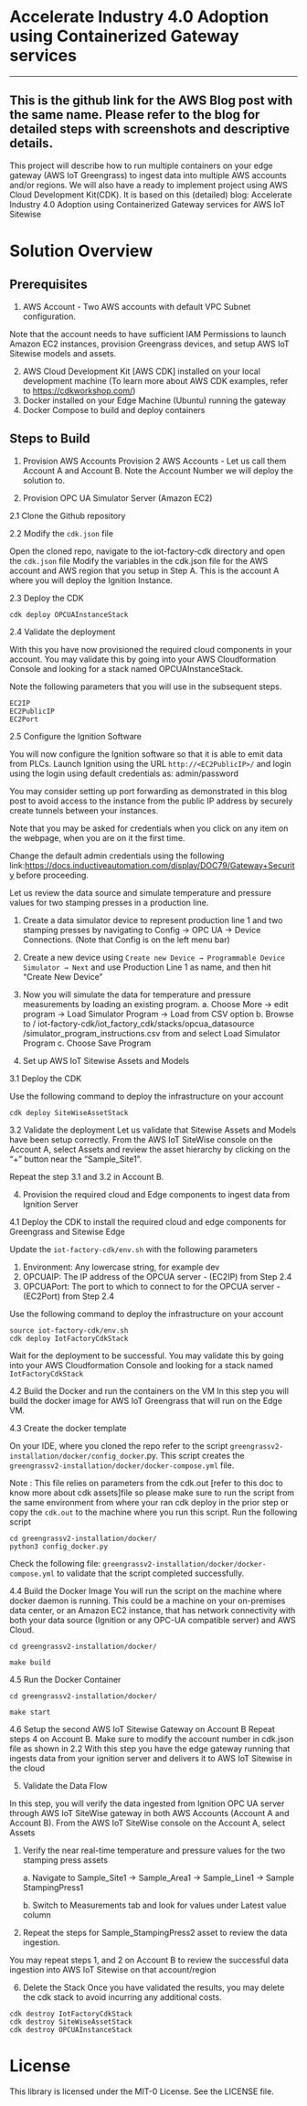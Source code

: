 # Accelerate Industry 4.0 Adoption using Containerized Gateway services

------------------------
**This is the github link for the AWS Blog post with the same name. Please refer to the blog for detailed steps with screenshots and descriptive details.**
------------------------

This project will describe how to run multiple containers on your edge gateway (AWS IoT Greengrass) to ingest data into multiple AWS accounts and/or regions. We will also have a ready to implement project using AWS Cloud Development Kit(CDK).  It is based on this (detailed) blog: Accelerate Industry 4.0 Adoption using Containerized Gateway services for AWS IoT Sitewise

# Solution Overview

## Prerequisites
1.	AWS Account   - Two AWS accounts with default VPC Subnet configuration. 

Note that the account needs to have sufficient IAM Permissions to launch Amazon EC2 instances, provision Greengrass devices, and setup AWS IoT Sitewise models and assets.

2.	AWS Cloud Development Kit [AWS CDK] installed on your local development machine (To learn more about AWS CDK examples, refer to https://cdkworkshop.com/)
3.	Docker installed on your Edge Machine (Ubuntu) running the gateway 
4.	Docker Compose to build and deploy containers


## Steps to Build

1. Provision AWS Accounts 
Provision 2 AWS Accounts - Let us call them Account A and Account B. 
Note the Account Number we will deploy the solution to.

2. Provision OPC UA Simulator Server (Amazon EC2) 

2.1 Clone the Github repository 

2.2 Modify the ```cdk.json``` file

Open the cloned repo, navigate to the iot-factory-cdk directory and open the ```cdk.json``` file 
Modify the variables in the cdk.json file for the AWS account and AWS region that you setup in Step A. This is the account A where you will deploy the Ignition Instance.

2.3	Deploy the CDK 

```
cdk deploy OPCUAInstanceStack
```

2.4	Validate the deployment

With this you have now provisioned the required cloud components in your account. You may validate this by going into your AWS Cloudformation Console and looking for a stack named OPCUAInstanceStack. 

Note the following parameters that you will use in the subsequent steps. 

```
EC2IP
EC2PublicIP
EC2Port
```


2.5	Configure the Ignition Software

You will now configure the Ignition software so that it is able to emit data from PLCs.
Launch Ignition using the URL ```http://<EC2PublicIP>/```   and login using the login using default credentials as: admin/password

You may consider setting up port forwarding as demonstrated in this blog post to avoid access to the instance from the public IP address by securely create tunnels between your instances.

Note that you may be asked for credentials when you click on any item on the webpage, when you are on it the first time.

Change the default admin credentials using the following link:https://docs.inductiveautomation.com/display/DOC79/Gateway+Security before proceeding.

Let us review the data source and simulate temperature and pressure values for two stamping presses in a production line.
1.	Create a data simulator device to represent production line 1 and two stamping presses by navigating to Config → OPC UA → Device Connections. (Note that Config is on the left menu bar)

2.	Create a new device using ```Create new Device → Programmable Device Simulator → Next``` and use Production Line 1 as name, and then hit “Create New Device”

3.	Now you will simulate the data for temperature and pressure measurements by loading an existing program. 
    a.	Choose More → edit program → Load Simulator Program → Load from CSV option
    b.	Browse to <Your clone repo>/ iot-factory-cdk/iot_factory_cdk/stacks/opcua_datasource /simulator_program_instructions.csv from and select Load Simulator Program
    c.	Choose Save Program


3.	Set up AWS IoT Sitewise Assets and Models

3.1	Deploy the CDK 

Use the following command to deploy the infrastructure on your account
```
cdk deploy SiteWiseAssetStack
```


3.2	Validate the deployment 
Let us validate that Sitewise Assets and Models have been setup correctly. From the AWS IoT SiteWise console on the Account A, select Assets and review the asset hierarchy by clicking on the “+” button near the “Sample_Site1”. 

Repeat the step 3.1 and 3.2 in Account B.


4.	Provision the required cloud and Edge components to ingest data from Ignition Server

4.1	Deploy the CDK to install the required cloud and edge components for Greengrass and Sitewise Edge

Update the ```iot-factory-cdk/env.sh``` with the following parameters
1.	Environment: Any lowercase string, for example dev
2.	OPCUAIP: The IP address of the OPCUA server - (EC2IP) from Step 2.4
3.	OPCUAPort: The port to which to connect to for the OPCUA server - (EC2Port) from Step 2.4

Use the following command to deploy the infrastructure on your account

```
source iot-factory-cdk/env.sh
cdk deploy IotFactoryCdkStack
```

Wait for the deployment to be successful. You may validate this by going into your AWS Cloudformation Console and looking for a stack named ```IotFactoryCdkStack```

4.2	Build the Docker and run the containers on the VM
In this step you will build the docker image for AWS IoT Greengrass that will run on the Edge VM.

4.3	Create the docker template

On your IDE, where you cloned the repo refer to the script ```greengrassv2-installation/docker/config_docker```.py. This script creates the ```greengrassv2-installation/docker/docker-compose.yml``` file.

Note : This file relies on parameters from the cdk.out [refer to this doc to know more about cdk assets]file so please make sure to run the script from the same environment from where your ran cdk deploy in the prior step or copy the ```cdk.out``` to the machine where you run this script.
Run the following script 
```
cd greengrassv2-installation/docker/
python3 config_docker.py
```
Check the following file: ```greengrassv2-installation/docker/docker-compose.yml``` to validate that the script completed successfully.


4.4	Build the Docker Image
You will run the script on the machine where docker daemon is running. 
This could be a machine on your on-premises data center, or an Amazon EC2 instance, that has network connectivity with both your data source (Ignition or any OPC-UA compatible server) and AWS Cloud.

```
cd greengrassv2-installation/docker/

make build
```

4.5	Run the Docker Container 
```
cd greengrassv2-installation/docker/

make start

``` 
4.6	Setup the second AWS IoT Sitewise Gateway on Account B 
Repeat steps 4 on Account B.  Make sure to modify the account number in cdk.json file as shown in 2.2
With this step you have the edge gateway running that ingests data from your ignition server and delivers it to AWS IoT Sitewise in the cloud


5.	Validate the Data Flow 

In this step, you will verify the data ingested from Ignition OPC UA server through AWS IoT SiteWise gateway in both AWS Accounts (Account A and Account B).
From the AWS IoT SiteWise console on the Account A, select Assets 
1.	Verify the near real-time temperature and pressure values for the two stamping press assets 

    a.	Navigate to Sample_Site1 → Sample_Area1 → Sample_Line1 → Sample StampingPress1

    b.	Switch to Measurements tab and look for values under Latest value column


2.	Repeat the steps for Sample_StampingPress2 asset to review the data ingestion.

You may repeat steps 1, and 2 on Account B to review the successful data ingestion into AWS IoT Sitewise on that account/region

6.	Delete the Stack
Once you have validated the results, you may delete the cdk stack to avoid incurring any additional costs.

```
cdk destroy IotFactoryCdkStack
cdk destroy SiteWiseAssetStack
cdk destroy OPCUAInstanceStack
```

# License

This library is licensed under the MIT-0 License. See the LICENSE file.

